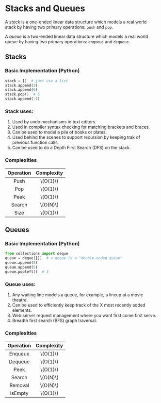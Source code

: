 # Stacks and Queues

A *stack* is a one-ended linear data structure which models a real world stack
by having two primary operations: `push` and `pop`.

A *queue* is a two-ended linear data structure which models a real world queue
by having two primary operations: `enqueue` and `dequeue`.

## Stacks

### Basic Implementation (Python)
```python
stack = []  # just use a list
stack.append(3)
stack.append(6)
stack.pop()  # 6
stack.append(-1)
```

### Stack uses:
1. Used by undo mechanisms in text editors.
1. Used in compiler syntax checking for matching brackets and braces.
1. Can be used to model a pile of books or plates.
1. Used behind the scenes to support recursion by keeping trak of previous
   function calls.
1. Can be used to do a Depth First Search (DFS) on the stack.

### Complexities

| Operation | Complexity |
|:---:|:---:|
|Push|\\(O(1)\\)|
|Pop|\\(O(1)\\)|
|Peek|\\(O(1)\\)|
|Search|\\(O(N)\\)|
|Size|\\(O(1)\\)|

## Queues

### Basic Implementation (Python)
```python
from collections import deque
queue = deque([])  # a deque is a "double-ended queue"
queue.append(3)
queue.append(5)
queue.popleft()  # 3
```

### Queue uses:
1. Any waiting line models a queue, for example, a lineup at a movie theatre.
1. Can be used to efficiently keep track of the X most recently added elements.
1. Web server request management where you want first come first serve.
1. Breadth first search (BFS) graph traversal.

### Complexities

| Operation | Complexity |
|:---:|:---:|
|Enqueue|\\(O(1)\\)|
|Dequeue|\\(O(1)\\)|
|Peek|\\(O(1)\\)|
|Search|\\(O(N)\\)|
|Removal|\\(O(N)\\)|
|IsEmpty|\\(O(1)\\)|
